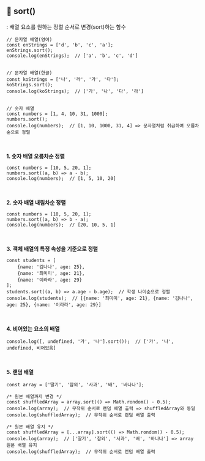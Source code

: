 ## 📍 sort()
: 배열 요소를 원하는 정렬 순서로 변경(sort)하는 함수

    // 문자열 배열(영어)
    const enStrings = ['d', 'b', 'c', 'a'];
    enStrings.sort();
    console.log(enStrings);  // ['a', 'b', 'c', 'd']


    // 문자열 배열(한글)
    const koStrings = ['나', '라', '가', '다'];
    koStrings.sort();
    console.log(koStrings);  // ['가', '나', '다', '라']


    // 숫자 배열
    const numbers = [1, 4, 10, 31, 1000];
    numbers.sort();
    console.log(numbers);  // [1, 10, 1000, 31, 4] => 문자열처럼 취급하여 오름차순으로 정렬

<br>

**1. 숫자 배열 오름차순 정렬**

    const numbers = [10, 5, 20, 1];
    numbers.sort((a, b) => a - b);
    console.log(numbers);  // [1, 5, 10, 20]

<br>
        
**2. 숫자 배열 내림차순 정렬**

    const numbers = [10, 5, 20, 1];
    numbers.sort((a, b) => b - a);
    console.log(numbers);  // [20, 10, 5, 1]

<br>

**3. 객체 배열의 특정 속성을 기준으로 정렬**

    const students = [
        {name: '김나나', age: 25},
        {name: '최미미', age: 21},
        {name: '이라라', age: 29}
    ];
    students.sort((a, b) => a.age - b.age);  // 학생 나이순으로 정렬
    console.log(students);  // [{name: '최미미', age: 21}, {name: '김나나', age: 25}, {name: '이라라', age: 29}]

<br>

**4. 비어있는 요소의 배열**

    console.log([, undefined, '가', '나'].sort());  // ['가', '나', undefined, 비어있음]

<br>

**5. 랜덤 배열**

    const array = ['딸기', '참외', '사과', '배', '바나나'];

    /* 원본 배열까지 변경 */
    const shuffledArray = array.sort(() => Math.rondom() - 0.5);
    console.log(array);  // 무작위 순서로 랜덤 배열 출력 => shuffledArray와 동일
    console.log(shuffledArray);  // 무작위 순서로 랜덤 배열 출력

    /* 원본 배열 유지 */
    const shuffledArray = [...array].sort(() => Math.rondom() - 0.5);
    console.log(array);  // ['딸기', '참외', '사과', '배', '바나나'] => array 원본 배열 유지
    console.log(shuffledArray);  // 무작위 순서로 랜덤 배열 출력

